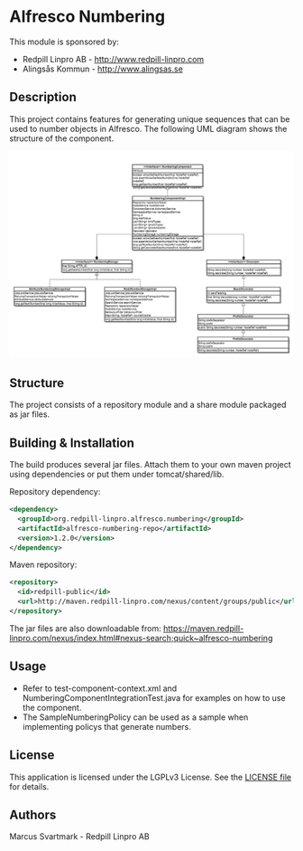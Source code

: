 Alfresco Numbering
=============================================

This module is sponsored by:
* Redpill Linpro AB - http://www.redpill-linpro.com
* Alingsås Kommun - http://www.alingsas.se

Description
-----------
This project contains features for generating unique sequences that can be used to number objects in Alfresco. The following UML diagram shows the structure of the component.

![UML Diagram](uml.png)

Structure
------------

The project consists of a repository module and a share module packaged as jar files.

Building & Installation
------------
The build produces several jar files. Attach them to your own maven project using dependencies or put them under tomcat/shared/lib.

Repository dependency:
```xml
<dependency>
  <groupId>org.redpill-linpro.alfresco.numbering</groupId>
  <artifactId>alfresco-numbering-repo</artifactId>
  <version>1.2.0</version>
</dependency>
```

Maven repository:
```xml
<repository>
  <id>redpill-public</id>
  <url>http://maven.redpill-linpro.com/nexus/content/groups/public</url>
</repository>
```

The jar files are also downloadable from: https://maven.redpill-linpro.com/nexus/index.html#nexus-search;quick~alfresco-numbering

Usage
-----

* Refer to test-component-context.xml and NumberingComponentIntegrationTest.java for examples on how to use the component. 
* The SampleNumberingPolicy can be used as a sample when implementing policys that generate numbers.


License
-------

This application is licensed under the LGPLv3 License. See the [LICENSE file](LICENSE) for details.

Authors
-------

Marcus Svartmark - Redpill Linpro AB

